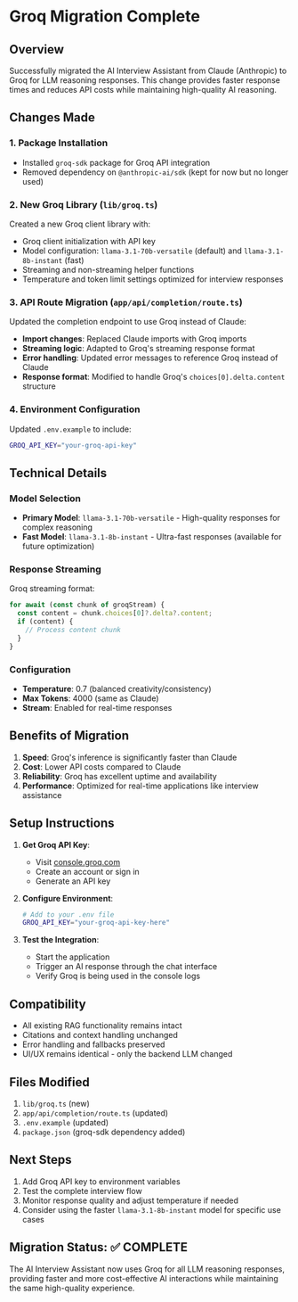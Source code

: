 # Groq Migration Complete

## Overview

Successfully migrated the AI Interview Assistant from Claude (Anthropic) to Groq for LLM reasoning responses. This change provides faster response times and reduces API costs while maintaining high-quality AI reasoning.

## Changes Made

### 1. Package Installation

- Installed `groq-sdk` package for Groq API integration
- Removed dependency on `@anthropic-ai/sdk` (kept for now but no longer used)

### 2. New Groq Library (`lib/groq.ts`)

Created a new Groq client library with:

- Groq client initialization with API key
- Model configuration: `llama-3.1-70b-versatile` (default) and `llama-3.1-8b-instant` (fast)
- Streaming and non-streaming helper functions
- Temperature and token limit settings optimized for interview responses

### 3. API Route Migration (`app/api/completion/route.ts`)

Updated the completion endpoint to use Groq instead of Claude:

- **Import changes**: Replaced Claude imports with Groq imports
- **Streaming logic**: Adapted to Groq's streaming response format
- **Error handling**: Updated error messages to reference Groq instead of Claude
- **Response format**: Modified to handle Groq's `choices[0].delta.content` structure

### 4. Environment Configuration

Updated `.env.example` to include:

```bash
GROQ_API_KEY="your-groq-api-key"
```

## Technical Details

### Model Selection

- **Primary Model**: `llama-3.1-70b-versatile` - High-quality responses for complex reasoning
- **Fast Model**: `llama-3.1-8b-instant` - Ultra-fast responses (available for future optimization)

### Response Streaming

Groq streaming format:

```typescript
for await (const chunk of groqStream) {
  const content = chunk.choices[0]?.delta?.content;
  if (content) {
    // Process content chunk
  }
}
```

### Configuration

- **Temperature**: 0.7 (balanced creativity/consistency)
- **Max Tokens**: 4000 (same as Claude)
- **Stream**: Enabled for real-time responses

## Benefits of Migration

1. **Speed**: Groq's inference is significantly faster than Claude
2. **Cost**: Lower API costs compared to Claude
3. **Reliability**: Groq has excellent uptime and availability
4. **Performance**: Optimized for real-time applications like interview assistance

## Setup Instructions

1. **Get Groq API Key**:

   - Visit [console.groq.com](https://console.groq.com)
   - Create an account or sign in
   - Generate an API key

2. **Configure Environment**:

   ```bash
   # Add to your .env file
   GROQ_API_KEY="your-groq-api-key-here"
   ```

3. **Test the Integration**:
   - Start the application
   - Trigger an AI response through the chat interface
   - Verify Groq is being used in the console logs

## Compatibility

- All existing RAG functionality remains intact
- Citations and context handling unchanged
- Error handling and fallbacks preserved
- UI/UX remains identical - only the backend LLM changed

## Files Modified

1. `lib/groq.ts` (new)
2. `app/api/completion/route.ts` (updated)
3. `.env.example` (updated)
4. `package.json` (groq-sdk dependency added)

## Next Steps

1. Add Groq API key to environment variables
2. Test the complete interview flow
3. Monitor response quality and adjust temperature if needed
4. Consider using the faster `llama-3.1-8b-instant` model for specific use cases

## Migration Status: ✅ COMPLETE

The AI Interview Assistant now uses Groq for all LLM reasoning responses, providing faster and more cost-effective AI interactions while maintaining the same high-quality experience.

